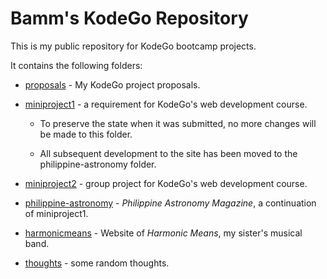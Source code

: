 # Bamm's KodeGo Repository

This is my public repository for KodeGo bootcamp projects.

It contains the following folders:

* [proposals](proposals/) - My KodeGo project proposals.

* [miniproject1](miniproject1/) - a requirement for KodeGo's web development course.

	- To preserve the state when it was submitted, no more changes will be made to this folder.

	- All subsequent development to the site has been moved to the philippine-astronomy folder.

* [miniproject2](miniproject2/) - group project for KodeGo's web development course.

* [philippine-astronomy](philippine-astronomy/) - _Philippine Astronomy Magazine_, a continuation of miniproject1.

* [harmonicmeans](harmonicmeans/) - Website of _Harmonic Means_, my sister's musical band.

* [thoughts](thoughts/) - some random thoughts.

